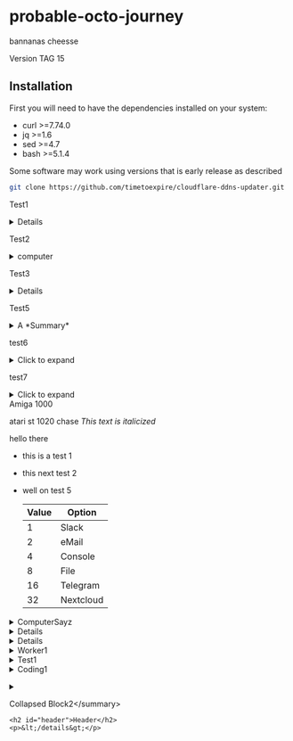 # probable-octo-journey
bannanas
cheesse

Version TAG 15

## Installation

First you will need to have the dependencies installed on your system:

- curl >=7.74.0
- jq >=1.6
- sed >=4.7
- bash >=5.1.4

Some software may work using versions that is early release as described

```bash
git clone https://github.com/timetoexpire/cloudflare-ddns-updater.git
```

Test1
<details>computer
  test line1
  </details>

Test2
<details><summary>
  computer
  </summary>
  test line1
  </details>
  

Test3
<details>
  
This is an H1
=============

This is an H2
-------------
  test line1
  </details>
  


Test5
<details markdown=block>
<summary markdown=span>A *Summary*</summary>
These are the **details** for this item.
</details>

test6
<details>
	<summary>Click to expand</summary>
	<pre>
Playstation		
	Long content here
	</pre>

</details>

test7
<details>
	<summary>Click to expand</summary>
Playstation
	Long content here
	

</details>
Amiga 1000

atari st 1020
chase
*This text is italicized*

hello there
- this is a test 1
- this next test 2
- well on test 5

  
  | Value | Option        |
  |-------|---------------|
  | 1     | Slack         |
  | 2     | eMail         |
  | 4     | Console       |
  | 8     | File          |
  | 16    | Telegram      |
  | 32    | Nextcloud     |
  
<details><summary>ComputerSayz</summary>
  
  Hello there peoplez
  
  </details>
  
<details>
  <h1 id="header">Header</h1>

  <p>Para<em>graph</em>withi 0</p>

  <blockquote>witin 1
    <p>quote witin 2</p>
  </blockquote>
</details>

<details>computer
  test line1
  </details>

<details>
  <summary>Worker1
  </summary>
  <h1 id="header">Header</h1>

  <p>Para<em>graph</em>withi 0</p>

  <blockquote>witin 1
    <p>quote witin 2</p>
  </blockquote>
</details>


<details><summary>Test1</summary>
  <h1 id="header">Header</h1>

  <p>Para<em>graph</em>withi 0</p>

  <blockquote>witin 1
    <p>quote witin 2</p>
  </blockquote>
</details>

<details>
  <summary>Coding1
  </summary>
    
  | Value | Option        |
  |-------|---------------|
  | 1     | Slack         |
  | 2     | eMail         |
  | 4     | Console       |
  | 8     | File          |
  | 16    | Telegram      |
  | 32    | Nextcloud     |
  
  This is test line
  \n\n## Header\n</details>
  
<details>
  <summary>
    <p>Collapsed Block2&lt;/summary&gt;</p>

    <h2 id="header">Header</h2>
    <p>&lt;/details&gt;</p>
  </summary>
</details>
